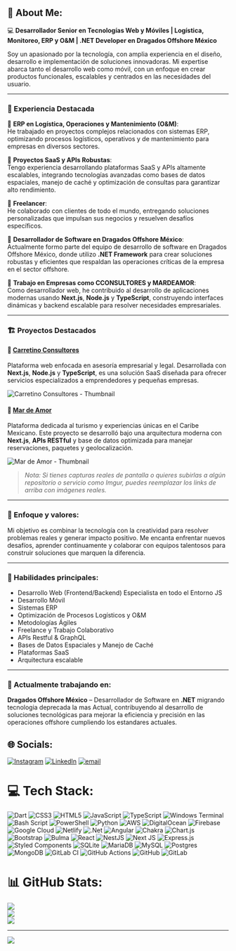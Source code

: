 ## 💫 About Me:
💻 **Desarrollador Senior en Tecnologías Web y Móviles | Logística, Monitoreo, ERP y O&M | .NET Developer en Dragados Offshore México**

Soy un apasionado por la tecnología, con amplia experiencia en el diseño, desarrollo e implementación de soluciones innovadoras. Mi expertise abarca tanto el desarrollo web como móvil, con un enfoque en crear productos funcionales, escalables y centrados en las necesidades del usuario.

---

### 🌟 Experiencia Destacada

🔹 **ERP en Logística, Operaciones y Mantenimiento (O&M)**:  
He trabajado en proyectos complejos relacionados con sistemas ERP, optimizando procesos logísticos, operativos y de mantenimiento para empresas en diversos sectores.

🔹 **Proyectos SaaS y APIs Robustas**:  
Tengo experiencia desarrollando plataformas SaaS y APIs altamente escalables, integrando tecnologías avanzadas como bases de datos espaciales, manejo de caché y optimización de consultas para garantizar alto rendimiento.

🔹 **Freelancer**:  
He colaborado con clientes de todo el mundo, entregando soluciones personalizadas que impulsan sus negocios y resuelven desafíos específicos.

🔹 **Desarrollador de Software en Dragados Offshore México**:  
Actualmente formo parte del equipo de desarrollo de software en Dragados Offshore México, donde utilizo **.NET Framework** para crear soluciones robustas y eficientes que respaldan las operaciones críticas de la empresa en el sector offshore.

🔹 **Trabajo en Empresas como CCONSULTORES y MARDEAMOR**:  
Como desarrollador web, he contribuido al desarrollo de aplicaciones modernas usando **Next.js**, **Node.js** y **TypeScript**, construyendo interfaces dinámicas y backend escalable para resolver necesidades empresariales.

---

### 🏗️ Proyectos Destacados

#### 🎯 [Carretino Consultores](https://carretinoconsultores.com.mx )
Plataforma web enfocada en asesoría empresarial y legal. Desarrollada con **Next.js**, **Node.js** y **TypeScript**, es una solución SaaS diseñada para ofrecer servicios especializados a emprendedores y pequeñas empresas.

![Carretino Consultores - Thumbnail](https://via.placeholder.com/400x200?text=carretinoconsultores.com.mx )

#### 🐬 [Mar de Amor](https://mardeamor.mx )
Plataforma dedicada al turismo y experiencias únicas en el Caribe Mexicano. Este proyecto se desarrolló bajo una arquitectura moderna con **Next.js**, **APIs RESTful** y base de datos optimizada para manejar reservaciones, paquetes y geolocalización.

![Mar de Amor - Thumbnail](https://via.placeholder.com/400x200?text=mardeamor.mx )

> *Nota: Si tienes capturas reales de pantalla o quieres subirlas a algún repositorio o servicio como Imgur, puedes reemplazar los links de arriba con imágenes reales.*

---

### 🎯 Enfoque y valores:
Mi objetivo es combinar la tecnología con la creatividad para resolver problemas reales y generar impacto positivo. Me encanta enfrentar nuevos desafíos, aprender continuamente y colaborar con equipos talentosos para construir soluciones que marquen la diferencia.

---

### 🚀 Habilidades principales:
- Desarrollo Web (Frontend/Backend)  Especialista en todo el Entorno JS
- Desarrollo Móvil  
- Sistemas ERP  
- Optimización de Procesos Logísticos y O&M  
- Metodologías Ágiles  
- Freelance y Trabajo Colaborativo  
- APIs Restful & GraphQL  
- Bases de Datos Espaciales y Manejo de Caché  
- Plataformas SaaS  
- Arquitectura escalable  

---

### 📍 Actualmente trabajando en:
**Dragados Offshore México** – Desarrollador de Software en **.NET** migrando tecnologia deprecada la mas Actual, contribuyendo al desarrollo de soluciones tecnológicas para mejorar la eficiencia y precisión en las operaciones offshore cumpliendo los estandares actuales.


## 🌐 Socials:
[![Instagram](https://img.shields.io/badge/Instagram-%23E4405F.svg?logo=Instagram&logoColor=white)](https://instagram.com/efracode) [![LinkedIn](https://img.shields.io/badge/LinkedIn-%230077B5.svg?logo=linkedin&logoColor=white)](https://linkedin.com/in/efraindev) [![email](https://img.shields.io/badge/Email-D14836?logo=gmail&logoColor=white)](mailto:efrain_may_75@hotmail.com) 

# 💻 Tech Stack:
![Dart](https://img.shields.io/badge/dart-%230175C2.svg?style=for-the-badge&logo=dart&logoColor=white) ![CSS3](https://img.shields.io/badge/css3-%231572B6.svg?style=for-the-badge&logo=css3&logoColor=white) ![HTML5](https://img.shields.io/badge/html5-%23E34F26.svg?style=for-the-badge&logo=html5&logoColor=white) ![JavaScript](https://img.shields.io/badge/javascript-%23323330.svg?style=for-the-badge&logo=javascript&logoColor=%23F7DF1E) ![TypeScript](https://img.shields.io/badge/typescript-%23007ACC.svg?style=for-the-badge&logo=typescript&logoColor=white) ![Windows Terminal](https://img.shields.io/badge/Windows%20Terminal-%234D4D4D.svg?style=for-the-badge&logo=windows-terminal&logoColor=white) ![Bash Script](https://img.shields.io/badge/bash_script-%23121011.svg?style=for-the-badge&logo=gnu-bash&logoColor=white) ![PowerShell](https://img.shields.io/badge/PowerShell-%235391FE.svg?style=for-the-badge&logo=powershell&logoColor=white) ![Python](https://img.shields.io/badge/python-3670A0?style=for-the-badge&logo=python&logoColor=ffdd54) ![AWS](https://img.shields.io/badge/AWS-%23FF9900.svg?style=for-the-badge&logo=amazon-aws&logoColor=white) ![DigitalOcean](https://img.shields.io/badge/DigitalOcean-%230167ff.svg?style=for-the-badge&logo=digitalOcean&logoColor=white) ![Firebase](https://img.shields.io/badge/firebase-%23039BE5.svg?style=for-the-badge&logo=firebase) ![Google Cloud](https://img.shields.io/badge/GoogleCloud-%234285F4.svg?style=for-the-badge&logo=google-cloud&logoColor=white) ![Netlify](https://img.shields.io/badge/netlify-%23000000.svg?style=for-the-badge&logo=netlify&logoColor=#00C7B7) ![.Net](https://img.shields.io/badge/.NET-5C2D91?style=for-the-badge&logo=.net&logoColor=white) ![Angular](https://img.shields.io/badge/angular-%23DD0031.svg?style=for-the-badge&logo=angular&logoColor=white) ![Chakra](https://img.shields.io/badge/chakra-%234ED1C5.svg?style=for-the-badge&logo=chakraui&logoColor=white) ![Chart.js](https://img.shields.io/badge/chart.js-F5788D.svg?style=for-the-badge&logo=chart.js&logoColor=white) ![Bootstrap](https://img.shields.io/badge/bootstrap-%238511FA.svg?style=for-the-badge&logo=bootstrap&logoColor=white) ![Bulma](https://img.shields.io/badge/bulma-00D0B1?style=for-the-badge&logo=bulma&logoColor=white) ![React](https://img.shields.io/badge/react-%2320232a.svg?style=for-the-badge&logo=react&logoColor=%2361DAFB) ![NestJS](https://img.shields.io/badge/nestjs-%23E0234E.svg?style=for-the-badge&logo=nestjs&logoColor=white) ![Next JS](https://img.shields.io/badge/Next-black?style=for-the-badge&logo=next.js&logoColor=white) ![Express.js](https://img.shields.io/badge/express.js-%23404d59.svg?style=for-the-badge&logo=express&logoColor=%2361DAFB) ![Styled Components](https://img.shields.io/badge/styled--components-DB7093?style=for-the-badge&logo=styled-components&logoColor=white) ![SQLite](https://img.shields.io/badge/sqlite-%2307405e.svg?style=for-the-badge&logo=sqlite&logoColor=white) ![MariaDB](https://img.shields.io/badge/MariaDB-003545?style=for-the-badge&logo=mariadb&logoColor=white) ![MySQL](https://img.shields.io/badge/mysql-4479A1.svg?style=for-the-badge&logo=mysql&logoColor=white) ![Postgres](https://img.shields.io/badge/postgres-%23316192.svg?style=for-the-badge&logo=postgresql&logoColor=white) ![MongoDB](https://img.shields.io/badge/MongoDB-%234ea94b.svg?style=for-the-badge&logo=mongodb&logoColor=white) ![GitLab CI](https://img.shields.io/badge/gitlab%20CI-%23181717.svg?style=for-the-badge&logo=gitlab&logoColor=white) ![GitHub Actions](https://img.shields.io/badge/github%20actions-%232671E5.svg?style=for-the-badge&logo=githubactions&logoColor=white) ![GitHub](https://img.shields.io/badge/github-%23121011.svg?style=for-the-badge&logo=github&logoColor=white) ![GitLab](https://img.shields.io/badge/gitlab-%23181717.svg?style=for-the-badge&logo=gitlab&logoColor=white)
# 📊 GitHub Stats:
![](https://github-readme-stats.vercel.app/api?username=efraindrummer&theme=shadow_blue&hide_border=false&include_all_commits=true&count_private=true)<br/>
![](https://github-readme-streak-stats.herokuapp.com/?user=efraindrummer&theme=shadow_blue&hide_border=false)<br/>
![](https://github-readme-stats.vercel.app/api/top-langs/?username=efraindrummer&theme=shadow_blue&hide_border=false&include_all_commits=true&count_private=true&layout=compact)

---
[![](https://visitcount.itsvg.in/api?id=efraindrummer&icon=0&color=0)](https://visitcount.itsvg.in)

<!-- Proudly created with GPRM ( https://gprm.itsvg.in ) -->
